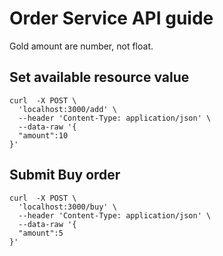 # Order Service API guide
Gold amount are number, not float.

## Set available resource value

```
curl  -X POST \
  'localhost:3000/add' \
  --header 'Content-Type: application/json' \
  --data-raw '{
  "amount":10
}'
```

## Submit Buy order

```
curl  -X POST \
  'localhost:3000/buy' \
  --header 'Content-Type: application/json' \
  --data-raw '{
  "amount":5
}'
```